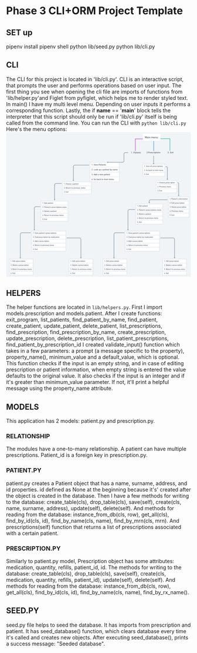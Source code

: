 # Phase 3 CLI+ORM Project Template
## SET up
pipenv install
pipenv shell
python lib/seed.py
python lib/cli.py

## CLI
The CLI for this project is located in 'lib/cli.py'.
CLI is an interactive script, that prompts the user and performs
operations based on user input.
The first thing you see when opening the cli file are imports of functions from 'lib/helper.py'and Figlet from pyfiglet, which helps me to render styled text. 
In main() I have my multi level menu. Depending on user inputs it performs a corresponding function. 
Lastly, the if __name__ == '__main__' block tells the interpreter that this script should only be run if 'lib/cli.py' itself is being called from the command line.
You can run the CLI with `python lib/cli.py`
Here's the menu options:
![Image of CLI menu options](/cli_menu.png)

## HELPERS
The helper functions are located in `lib/helpers.py`.
First I import models.prescription and models.patient.
After I create functions: 
    exit_program,
    list_patients,
    find_patient_by_name,
    find_patient,
    create_patient,
    update_patient, delete_patient,
    list_prescriptions,
    find_prescription,
    find_prescription_by_name,
    create_prescription,
    update_prescription,
    delete_prescription,
    list_patient_prescriptions,
    find_patient_by_prescription_id
I created validate_input() function which takes in a few parameters: a prompt (a message specific to the property), property_name(), minimum_value and a default_value, which is optional. This function checks if the input is an empty string, and in case of editing prescription or patient information, when empty string is entered the value defaults to the original value. It also checks if the input is an integer and if it's greater than minimum_value parameter. If not, it'll print a helpful message using the property_name attribute.

## MODELS
This application has 2 models: patient.py and prescription.py.

### RELATIONSHIP
The modules have a one-to-many relationship. A patient can have multiple prescriptions. 
 Patient_id is a foreign key in prescription.py. 

### PATIENT.PY 
patient.py creates a Patient object that has a name, surname, address, and id properties. id defined as None at the beginning because it's' created after the object is created in the database. 
 Then I have a few methods for writing to the database:
create_table(cls), drop_table(cls), save(self), create(cls, name, surname, address), update(self), delete(self).
 And methods for reading from the database:
instance_from_db(cls, row), get_all(cls), find_by_id(cls, id), find_by_name(cls, name), find_by_mrn(cls, mrn).
 And prescriptions(self) function that returns a list of prescriptions associated with a certain patient.

### PRESCRIPTION.PY
Similarly to patient.py model, Prescription object has some attributes:  medication, quantity, refills, patient_id, id.
 The methods for writing to the database: 
create_table(cls), drop_table(cls), save(self), create(cls, medication, quantity, refills, patient_id), update(self), delete(self). 
 And methods for reading from the database:
  instance_from_db(cls, row), get_all(cls), find_by_id(cls, id), find_by_name(cls, name), find_by_rx_name().

## SEED.PY
seed.py file helps to seed the database. It has imports from prescription and patient. It has seed_database() function,  which clears database every time it's called and creates new objects. After executing seed_database(), prints a success message: "Seeded database". 